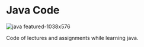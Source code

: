 # Java Code
![java featured-1038x576](https://user-images.githubusercontent.com/69577224/150575705-c5b64c9b-5aa9-443b-85f9-ddd27809b96c.jpg)


Code of lectures and assignments while learning java.
